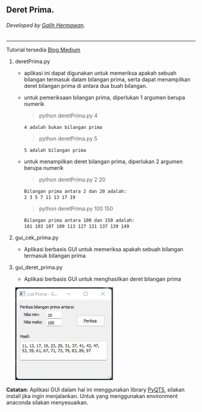 ## Deret Prima.
###### Developed by [Galih Hermawan](https://galih.eu).
---

Tutorial tersedia [Blog Medium](https://masgalih.medium.com/deret-bilangan-prima-dalam-python-8a343084ad6f)

1. deretPrima.py
	- aplikasi ini dapat digunakan untuk memeriksa apakah sebuah bilangan termasuk dalam bilangan prima, serta dapat menampilkan deret bilangan prima di antara dua buah bilangan.
	- untuk pemeriksaan bilangan prima, diperlukan 1 argumen berupa numerik
        > python deretPrima.py 4
        ```
        4 adalah bukan bilangan prima
        ```
        
        > python deretPrima.py 5
        ```
        5 adalah bilangan prima
        ```
        
    - untuk menampilkan deret bilangan prima, diperlukan 2 argumen berupa numerik
        > python deretPrima.py 2 20
        ```
        Bilangan prima antara 2 dan 20 adalah:
        2 3 5 7 11 13 17 19
        ```
        
        > python deretPrima.py 100 150
        ```
        Bilangan prima antara 100 dan 150 adalah:
        101 103 107 109 113 127 131 137 139 149
        ```
2. gui_cek_prima.py
	- Aplikasi berbasis GUI untuk memeriksa apakah sebuah bilangan termasuk bilangan prima
3. gui_deret_prima.py
	- Aplikasi berbasis GUI untuk menghasilkan deret bilangan prima
	
	![GUI Deret Prima](/Deret_Prima/gui_deret_prima.jpg)
	
**Catatan:**
Aplikasi GUI dalam hal ini menggunakan library [PyQT5](https://pypi.org/project/PyQt5/), silakan install jika ingin menjalankan. Untuk yang menggunakan environment anaconda silakan menyesuaikan.
